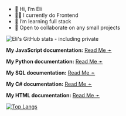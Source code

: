 - 👋 Hi, I’m Eli
- 🧑‍💻 I currently do Frontend
- 🌱 I’m learning full stack
- 🤝 Open to collaborate on any small projects

![Eli's GitHub stats - including private](https://github-readme-stats.vercel.app/api?username=theLadEli&count_private=true)

**My JavaScript documentation:**
[Read Me ➛](https://github.com/theLadEli/my-full-stack-journey/blob/main/JavaScript/README.md)

**My Python documentation:**
[Read Me ➛](https://github.com/theLadEli/my-full-stack-journey/tree/main/Python#readme)

**My SQL documentation:**
[Read Me ➛](https://github.com/theLadEli/my-full-stack-journey/tree/main/SQL)

**My C# documentation:**
[Read Me ➛](https://github.com/theLadEli/my-full-stack-journey/blob/main/C%23/ReadMe.md)

**My HTML documentation:**
[Read Me ➛](https://github.com/theLadEli/my-full-stack-journey/tree/main/HTML#readme)

[![Top Langs](https://github-readme-stats.vercel.app/api/top-langs/?username=anuraghazra)](https://github.com/anuraghazra/github-readme-stats)

<!--

Some of my Stats:
[![Eli's GitHub stats](https://github-readme-stats.vercel.app/api?username=theLadEli)](https://github.com/theLadEli/github-readme-stats)


Some icons:
![Anurag's GitHub stats](https://github-readme-stats.vercel.app/api?username=theLadEli&show_icons=true)

Repo pin:
[![Readme Card](https://github-readme-stats.vercel.app/api/pin/?username=anuraghazra&repo=github-readme-stats)](https://github.com/anuraghazra/github-readme-stats)

Language Card:
[![Top Langs](https://github-readme-stats.vercel.app/api/top-langs/?username=anuraghazra)](https://github.com/anuraghazra/github-readme-stats)

HTML Align:
<a href="https://github.com/anuraghazra/github-readme-stats">
  <img align="center" src="https://github-readme-stats.vercel.app/api/pin/?username=anuraghazra&repo=github-readme-stats" />
</a>
<a href="https://github.com/anuraghazra/convoychat">
  <img align="center" src="https://github-readme-stats.vercel.app/api/pin/?username=anuraghazra&repo=convoychat" />
</a>

@theLadEli is a ✨ special ✨ repository because its `README.md` (this file) appears on your GitHub profile.
You can click the Preview link to take a look at your changes.

--->
